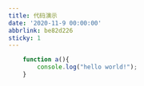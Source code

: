 ```yaml
---
title: 代码演示
date: '2020-11-9 00:00:00'
abbrlink: be82d226
sticky: 1
---
```



```javascript
    function a(){
        console.log("hello world!");
    }
```

